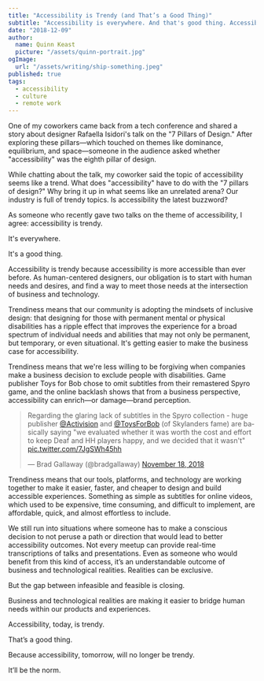 ```yaml
---
title: "Accessibility is Trendy (and That’s a Good Thing)"
subtitle: "Accessibility is everywhere. And that's good thing. Accessibility is trendy because accessibility is more accessible than ever before."
date: "2018-12-09"
author:
  name: Quinn Keast
  picture: "/assets/quinn-portrait.jpg"
ogImage:
  url: "/assets/writing/ship-something.jpeg"
published: true
tags:
  - accessibility
  - culture
  - remote work
---
```


One of my coworkers came back from a tech conference and shared a story about designer Rafaella Isidori's talk on the "7 Pillars of Design." After exploring these pillars—which touched on themes like dominance, equilibrium, and space—someone in the audience asked whether "accessibility" was the eighth pillar of design.

While chatting about the talk, my coworker said the topic of accessibility seems like a trend. What does "accessibility" have to do with the "7 pillars of design?" Why bring it up in what seems like an unrelated arena? Our industry is full of trendy topics. Is accessibility the latest buzzword?

As someone who recently gave two talks on the theme of accessibility, I agree: accessibility is trendy.

It's everywhere.

It's a good thing.

Accessibility is trendy because accessibility is more accessible than ever before. As human-centered designers, our obligation is to start with human needs and desires, and find a way to meet those needs at the intersection of business and technology.

Trendiness means that our community is adopting the mindsets of inclusive design: that designing for those with permanent mental or physical disabilities has a ripple effect that improves the experience for a broad spectrum of individual needs and abilities that may not only be permanent, but temporary, or even situational. It's getting easier to make the business case for accessibility.

Trendiness means that we're less willing to be forgiving when companies make a business decision to exclude people with disabilities. Game publisher Toys for Bob chose to omit subtitles from their remastered Spyro game, and the online backlash shows that from a business perspective, accessibility can enrich—or damage—brand perception.

<blockquote class="twitter-tweet" data-dnt="true"><p lang="en" dir="ltr">Regarding the glaring lack of subtitles in the Spyro collection - huge publisher <a href="https://twitter.com/Activision?ref_src=twsrc%5Etfw">@Activision</a> and <a href="https://twitter.com/ToysForBob?ref_src=twsrc%5Etfw">@ToysForBob</a> (of Skylanders fame) are basically saying &quot;we evaluated whether it was worth the cost and effort to keep Deaf and HH players happy, and we decided that it wasn&#39;t&quot; <a href="https://t.co/7JgSWh45hh">pic.twitter.com/7JgSWh45hh</a></p>&mdash; Brad Gallaway (@bradgallaway) <a href="https://twitter.com/bradgallaway/status/1064213057788764165?ref_src=twsrc%5Etfw">November 18, 2018</a></blockquote> <script async src="https://platform.twitter.com/widgets.js" charset="utf-8"></script>

Trendiness means that our tools, platforms, and technology are working together to make it easier, faster, and cheaper to design and build accessible experiences. Something as simple as subtitles for online videos, which used to be expensive, time consuming, and difficult to implement, are affordable, quick, and almost effortless to include.

We still run into situations where someone has to make a conscious decision to not peruse a path or direction that would lead to better accessibility outcomes. Not every meetup can provide real-time transcriptions of talks and presentations. Even as someone who would benefit from this kind of access, it’s an understandable outcome of business and technological realities. Realities can be exclusive.

But the gap between infeasible and feasible is closing.

Business and technological realities are making it easier to bridge human needs within our products and experiences.

Accessibility, today, is trendy.

That’s a good thing.

Because accessibility, tomorrow, will no longer be trendy.

It’ll be the norm.
